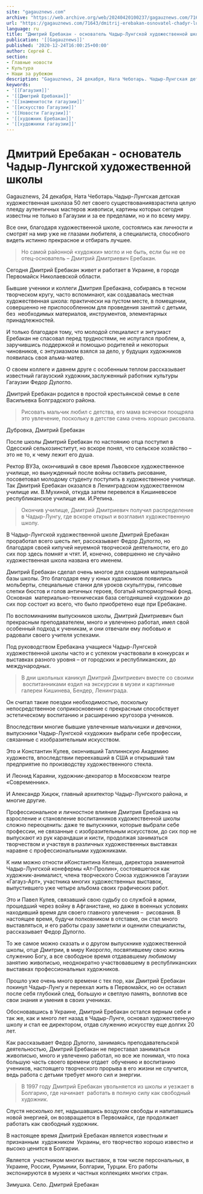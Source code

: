 ```yaml
---
site: "gagauznews.com"
archive: "https://web.archive.org/web/20240420100237/gagauznews.com/71643/dmitrij-erebakan-osnovatel-chadyr-lungskoj-hudozhestvennoj-shkoly.html"
url: "https://gagauznews.com/71643/dmitrij-erebakan-osnovatel-chadyr-lungskoj-hudozhestvennoj-shkoly.html"
language: ru
title: "Дмитрий Еребакан - основатель Чадыр-Лунгской художественной школы"
publication: '[[Gagauznews]]'
published: '2020-12-24T16:00:25+00:00'
author: Сергей С.
section:
- Главные новости
- Культура
- Наши за рубежом
description: "Gagauznews, 24 декабря, Ната Чеботарь. Чадыр-Лунгская детская художественная школа за 50 лет своего существования взрастила целую плеяду аутентичных мастеров живописи, картины которых сегодня известны не только в Гагаузии и за ее пределами, но и по всему миру. Все они, благодаря художественной школе, состоялись как личности и смотрят на мир уже не глазами любителя, а специалиста, способного видеть истинно прекрасное и отбирать лучшее. Но самой районной «художки» могло и не быть, если бы не ее отец-основатель – Дмитрий Дмитриевич Еребакан. Сегодня Дмитрий Еребакан живет и работает в Украине, в городе Первомайск Николаевской области. Бывшие ученики и коллеги Дмитрия Еребакана, собираясь в […]"
keywords:
- '[[Гагаузия]]'
- '[[Дмитрий Еребакан]]'
- '[[знаменитости гагаузии]]'
- '[[искусство Гагаузии]]'
- '[[Новости Гагаузии]]'
- '[[художник Еребакан]]'
- '[[художники гагаузии]]'
---
```


# Дмитрий Еребакан - основатель Чадыр-Лунгской художественной школы

Gagauznews, 24 декабря, Ната Чеботарь.Чадыр-Лунгская детская художественная школаза 50 лет своего существованиявзрастила целую плеяду аутентичных мастеров живописи, картины которых сегодня известны не только в Гагаузии и за ее пределами, но и по всему миру.

Все они, благодаря художественной школе, состоялись как личности и смотрят на мир уже не глазами любителя, а специалиста, способного видеть истинно прекрасное и отбирать лучшее.

> Но самой районной «художки» могло и не быть, если бы не ее отец-основатель – Дмитрий Дмитриевич Еребакан.

Сегодня Дмитрий Еребакан живет и работает в Украине, в городе Первомайск Николаевской области.

Бывшие ученики и коллеги Дмитрия Еребакана, собираясь в тесном творческом кругу, часто вспоминают, как создавалась местная художественная школа: практически на пустом месте, в помещении, совершенно не приспособленном для проведения занятий с детьми, без  необходимых материалов, инструментов, элементарных принадлежностей.

И только благодаря тому, что молодой специалист и энтузиаст Еребакан не спасовал перед трудностями, не испугался проблем, а, заручившись поддержкой и помощью родителей и некоторых чиновников, с энтузиазмом взялся за дело, у будущих художников появилась своя альма-матер.

О своем коллеге и давнем друге с особенным теплом рассказывает известный гагаузский художник,заслуженный работник культуры Гагаузии Федор Дулогло.

Дмитрий Еребакан родился в простой крестьянской семье в селе Васильевка Болградского района.

> Рисовать мальчик любил с детства, его мама всячески поощряла это увлечение, поскольку в детстве сама очень хорошо рисовала.

Дубровка, Дмитрий Еребакан

После школы Дмитрий Еребакан по настоянию отца поступил в Одесский сельхозинститут, но вскоре понял, что сельское хозяйство – это не то, к чему лежит его душа.

Ректор ВУЗа, окончивший в свое время Львовское художественное училище, но вынужденный после войны оставить рисование, посоветовал молодому студенту поступить в художественное училище. Так Дмитрий Еребакан оказался в Ленинградском художественном училище им. В.Мухиной, откуда затем перевелся в Кишиневское республиканское училище им. И.Репина.

> Окончив училище, Дмитрий Дмитриевич получил распределение в Чадыр-Лунгу, где вскоре открыл и возглавил художественную школу.

В Чадыр-Лунгской художественной школе Дмитрий Еребакан проработал всего шесть лет, рассказывает Федор Дулогло, но благодаря своей кипучей неуемной творческой деятельности, его до сих пор здесь помнят и чтят. И, конечно, совершенно не случайно художественная школа названа его именем.

Дмитрий Еребакан сделал очень многое для создания материальной базы школы. Это благодаря ему у юных художников появились мольберты, специальные станки для уроков скульптуры, гипсовые слепки бюстов и голов античных героев, богатый натюрмортный фонд. Основная  материально-техническая база сегодняшней «художки» до сих пор состоит из всего, что было приобретено еще при Еребакане.

По воспоминаниям выпускников школы, Дмитрий Дмитриевич был прекрасным преподавателем, много и увлеченно работал, имел свой особенный подход к ученикам, и они отвечали ему любовью и радовали своего учителя успехами.

Под руководством Еребакана учащиеся Чадыр-Лунгской художественной школы часто и с успехом участвовали в конкурсах и выставках разного уровня – от городских и республиканских, до международных.

> В дни школьных каникул Дмитрий Дмитриевич вместе со своими  воспитанниками ездил на экскурсии в музеи и картинные галереи Кишинева, Бендер, Ленинграда.

Он считал такие поездки необходимостью, поскольку непосредственное соприкосновение с прекрасным способствует эстетическому воспитанию и расширению кругозора учеников.

Впоследствии многие бывшие увлеченные мальчишки и девчонки, выпускники Чадыр-Лунгской «художки» выбрали себе профессии, связанные с изобразительным искусством.

Это и Константин Кулев, окончивший Таллиннскую Академию художеств, впоследствии переехавший в США и открывший там предприятие по производству художественного стекла.

И Леонид Караяни, художник-декоратор в Московском театре «Современник».

И Александр Хицюк, главный архитектор Чадыр-Лунгского района, и многие другие.

Профессиональное и личностное влияние Дмитрия Еребакана на взросление и становление воспитанников художественной школы сложно переоценить: даже те выпускники, которые выбрали себе профессии, не связанные с изобразительным искусством, до сих пор не выпускают из рук карандаши и кисти, продолжая заниматься творчеством и участвуя в различных художественных выставках наравне с профессиональными художниками.

К ним можно отности иКонстантина Келеша, директора знаменитой Чадыр-Лунгской конефермы «Ат-Пролин», состоявшегося как художник-анималист, члена творческого Союза художников Гагаузии «Гагауз-Арт», участника многих художественных выставок, выпустившего уже четыре альбома своих графических работ.

Это и Павел Кулев, связавший свою судьбу со службой в армии, прошедший через войну в Афганистане, но даже в военных условиях находивший время для своего главного увлечения –  рисования. В настоящее время, будучи полковником в отставке, он стал много выставляться, и его работы сразу заметили и оценили специалисты, рассказывает Федор Дулогло.

То же самое можно сказать и о другом выпускнике художественной школы, отце Дмитрии, в миру Киорогло, посвятившему свою жизнь служению Богу, а все свободное время отдававшему любимому занятию живописью, неоднократно участвовавшему в республиканских выставках профессиональных художников.

Прошло уже очень много времени с тех пор, как Дмитрий Еребакан покинул Чадыр-Лунгу и переехал жить в Первомайск, но он оставил после себя глубокий след, большую и светлую память, воплотив все свои знания и умения в своих учениках.

Обосновавшись в Украине, Дмитрий Еребакан остался верным себе и так же, как и много лет назад в Чадыр-Лунге, основал художественную школу и стал ее директором, отдав служению искусству еще долгих 20 лет.

Как рассказывает Федор Дулогло, занимаясь преподавательской деятельностью, Дмитрий Еребакан не переставал заниматься живописью, много и увлеченно работал, но все же понимал, что пока большую часть своего времени отдает  обучению и воспитанию учеников, настоящего творческого прорыва в его жизни не случится, ведь работа с детьми требует много сил и энергии.

> В 1997 году Дмитрий Еребакан увольняется из школы и уезжает в Болгарию, где начинает  работать в полную силу как свободный художник.

Спустя несколько лет, надышавшись воздухом свободы и напитавшись новой энергией, он возвращается в Первомайск, где продолжает работать как свободный художник.

В настоящее время Дмитрий Еребакан является известным и признанным  художником  Украины, его творчество хорошо известно и высоко ценится в Болгарии.

Является  участником многих выставок, в том числе персональных, в Украине, России, Румынии, Болгарии, Турции. Его работы экспонируются в музеях и частных коллекциях многих стран.

Зимушка. Село. Дмитрий Еребакан